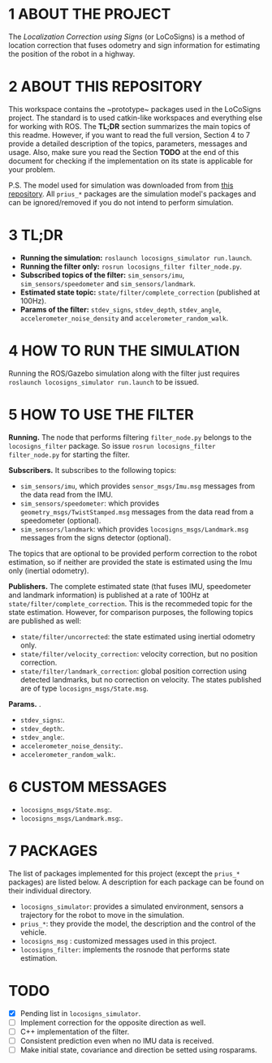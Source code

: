 1 ABOUT THE PROJECT
======================
The _Localization Correction using Signs_ (or LoCoSigns) is a method of location correction that fuses odometry and sign information for estimating the position of the robot in a highway. 

2 ABOUT THIS REPOSITORY
======================
This workspace contains the ~prototype~ packages used in the LoCoSigns project. The standard is to used catkin-like workspaces and everything else for working with ROS. The __TL;DR__ section summarizes the main topics of this readme. However, if you want to read the full version, Section 4 to 7 provide a detailed description of the topics, parameters, messages and usage. Also, make sure you read the Section __TODO__ at the end of this document for checking if the implementation on its state is applicable for your problem.

P.S. The model used for simulation was downloaded from from [this repository](https://github.com/osrf/car_demo). All `prius_*` packages are the simulation model's packages and can be ignored/removed if you do not intend to perform simulation.

3 TL;DR
======================
* __Running the simulation:__ `roslaunch locosigns_simulator run.launch`.
* __Running the filter only:__ `rosrun locosigns_filter filter_node.py`.
* __Subscribed topics of the filter:__ `sim_sensors/imu`, `sim_sensors/speedometer` and `sim_sensors/landmark`.
* __Estimated state topic:__ `state/filter/complete_correction` (published at 100Hz).
* __Params of the filter:__ `stdev_signs`, `stdev_depth`, `stdev_angle`, `accelerometer_noise_density` and `accelerometer_random_walk`.

4 HOW TO RUN THE SIMULATION
======================
Running the ROS/Gazebo simulation along with the filter just requires `roslaunch locosigns_simulator run.launch` to be issued.

5 HOW TO USE THE FILTER
======================
__Running.__ The node that performs filtering `filter_node.py` belongs to the `locosigns_filter` package. So issue `rosrun locosigns_filter filter_node.py` for starting the filter.

__Subscribers.__ It subscribes to the following topics:
* `sim_sensors/imu`, which provides `sensor_msgs/Imu.msg` messages from the data read from the IMU.
* `sim_sensors/speedometer`: which provides `geometry_msgs/TwistStamped.msg` messages from the data read from a speedometer (optional).
* `sim_sensors/landmark`: which provides `locosigns_msgs/Landmark.msg` messages from the signs detector (optional).

The topics that are optional to be provided perform correction to the robot estimation, so if neither are provided the state is estimated using the Imu only (inertial odometry).

__Publishers.__ The complete estimated state (that fuses IMU, speedometer and landmark information) is published at a rate of 100Hz at `state/filter/complete_correction`. This is the recommeded topic for the state estimation. However, for comparison purposes, the following topics  are published as well:
* `state/filter/uncorrected`: the state estimated using inertial odometry only.
* `state/filter/velocity_correction`: velocity correction, but no position correction.
* `state/filter/landmark_correction`: global position correction using detected landmarks, but no correction on velocity.
The states published are of type `locosigns_msgs/State.msg`.

__Params.__ .
* `stdev_signs`:.
* `stdev_depth`:.
* `stdev_angle`:.
* `accelerometer_noise_density`:.
* `accelerometer_random_walk`:.

6 CUSTOM MESSAGES
======================
* `locosigns_msgs/State.msg`:.
* `locosigns_msgs/Landmark.msg`:.

7 PACKAGES
======================
The list of packages implemented for this project (except the `prius_*` packages) are listed below. A description for each package can be found on their individual directory.
* `locosigns_simulator`: provides a simulated environment, sensors a trajectory for the robot
to move in the simulation.
* `prius_*`: they provide the model, the description and the control of the vehicle.
* `locosigns_msg` : customized messages used in this project.
* `locosigns_filter`: implements the rosnode that performs state estimation.

TODO
======================
- [X] Pending list in `locosigns_simulator`.
- [ ] Implement correction for the opposite direction as well.
- [ ] C++ implementation of the filter.
- [ ] Consistent prediction even when no IMU data is received.
- [ ] Make initial state, covariance and direction be setted using rosparams.
